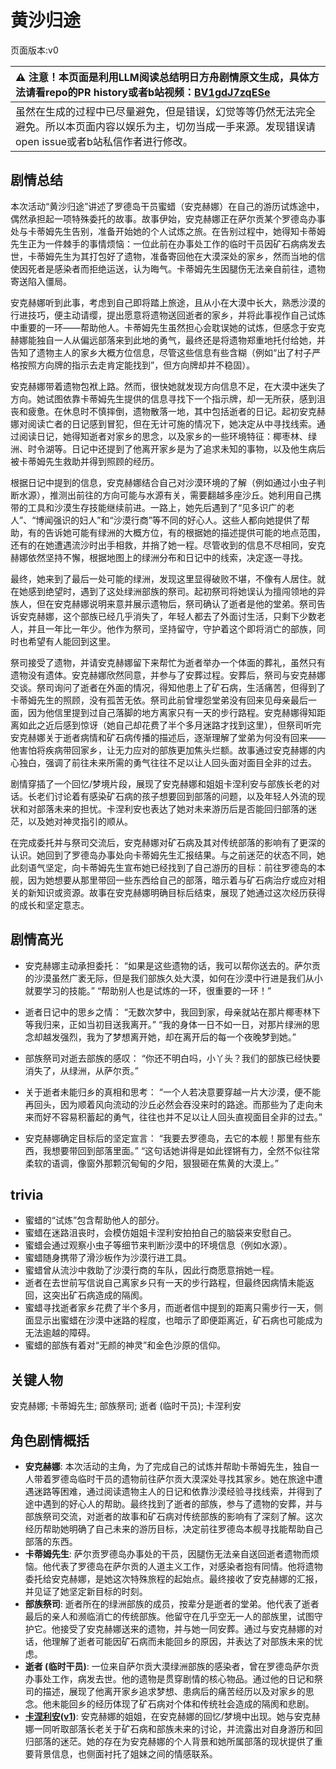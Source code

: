 # 黄沙归途
页面版本:v0
 

| :warning: 注意！本页面是利用LLM阅读总结明日方舟剧情原文生成，具体方法请看repo的PR history或者b站视频：[BV1gdJ7zqESe](https://www.bilibili.com/video/BV1gdJ7zqESe/)         |
|:----------------------------|
| 虽然在生成的过程中已尽量避免，但是错误，幻觉等等仍然无法完全避免。所以本页面内容以娱乐为主，切勿当成一手来源。发现错误请open issue或者b站私信作者进行修改。|



## 剧情总结
本次活动“黄沙归途”讲述了罗德岛干员蜜蜡（安克赫娜）在自己的游历试炼途中，偶然承担起一项特殊委托的故事。故事伊始，安克赫娜正在萨尔贡某个罗德岛办事处与卡蒂姆先生告别，准备开始她的个人试炼之旅。在告别过程中，她得知卡蒂姆先生正为一件棘手的事情烦恼：一位此前在办事处工作的临时干员因矿石病病发去世，卡蒂姆先生为其打包好了遗物，准备寄回他在大漠深处的家乡，然而当地的信使因死者是感染者而拒绝运送，认为晦气。卡蒂姆先生因腿伤无法亲自前往，遗物寄送陷入僵局。

安克赫娜听到此事，考虑到自己即将踏上旅途，且从小在大漠中长大，熟悉沙漠的行进技巧，便主动请缨，提出愿意将遗物送回逝者的家乡，并将此事视作自己试炼中重要的一环——帮助他人。卡蒂姆先生虽然担心会耽误她的试炼，但感念于安克赫娜能独自一人从偏远部落来到此地的勇气，最终还是将遗物郑重地托付给她，并告知了遗物主人的家乡大概方位信息，尽管这些信息有些含糊（例如“出了村子严格按照方向牌的指示去走肯定能找到”，但方向牌却并不稳固）。

安克赫娜带着遗物包袱上路。然而，很快她就发现方向信息不足，在大漠中迷失了方向。她试图依靠卡蒂姆先生提供的信息寻找下一个指示牌，却一无所获，感到沮丧和疲惫。在休息时不慎摔倒，遗物散落一地，其中包括逝者的日记。起初安克赫娜对阅读亡者的日记感到冒犯，但在无计可施的情况下，她决定从中寻找线索。通过阅读日记，她得知逝者对家乡的思念，以及家乡的一些环境特征：椰枣林、绿洲、时令湖等。日记中还提到了他离开家乡是为了追求未知的事物，以及他生病后被卡蒂姆先生救助并得到照顾的经历。

根据日记中提到的信息，安克赫娜结合自己对沙漠环境的了解（例如通过小虫子判断水源），推测出前往的方向可能与水源有关，需要翻越多座沙丘。她利用自己携带的工具和沙漠生存技能继续前进。一路上，她先后遇到了“见多识广的老人”、“博闻强识的妇人”和“沙漠行商”等不同的好心人。这些人都向她提供了帮助，有的告诉她可能有绿洲的大概方位，有的根据她的描述提供可能的地点范围，还有的在她遭遇流沙时出手相救，并捎了她一程。尽管收到的信息不尽相同，安克赫娜依然坚持不懈，根据地图上的绿洲分布和日记中的线索，决定逐一寻找。

最终，她来到了最后一处可能的绿洲，发现这里显得破败不堪，不像有人居住。就在她感到绝望时，遇到了这处绿洲部族的祭司。起初祭司将她误认为擅闯领地的异族人，但在安克赫娜说明来意并展示遗物后，祭司确认了逝者是他的堂弟。祭司告诉安克赫娜，这个部族已经几乎消失了，年轻人都去了外面讨生活，只剩下少数老人，并且一年比一年少。他作为祭司，坚持留守，守护着这个即将消亡的部族，同时也希望有人能回到这里。

祭司接受了遗物，并请安克赫娜留下来帮忙为逝者举办一个体面的葬礼，虽然只有遗物没有遗体。安克赫娜欣然同意，并参与了安葬过程。安葬后，祭司与安克赫娜交谈。祭司询问了逝者在外面的情况，得知他患上了矿石病，生活痛苦，但得到了卡蒂姆先生的照顾，没有孤苦无依。祭司此前曾埋怨堂弟没有回来见母亲最后一面，因为他信里提到过自己落脚的地方离家只有一天的步行路程。安克赫娜得知距离如此之近后感到惊讶（她自己却花费了半个多月迷路才找到这里），但祭司听完安克赫娜关于逝者病情和矿石病传播的描述后，逐渐理解了堂弟为何没有回来——他害怕将疾病带回家乡，让无力应对的部族更加焦头烂额。故事通过安克赫娜的内心独白，强调了前往未来所需的勇气往往不足以让人回头面对面目全非的过去。

剧情穿插了一个回忆/梦境片段，展现了安克赫娜和姐姐卡涅利安与部族长老的对话。长老们讨论着有感染矿石病的孩子想要回到部落的问题，以及年轻人外流的现状和对部落未来的担忧。卡涅利安也表达了她对未来游历后是否能回归部落的迷茫，以及她对神灵指引的顺从。

在完成委托并与祭司交流后，安克赫娜对矿石病及其对传统部落的影响有了更深的认识。她回到了罗德岛办事处向卡蒂姆先生汇报结果。与之前迷茫的状态不同，她此刻语气坚定，向卡蒂姆先生宣布她已经找到了自己游历的目标：前往罗德岛的本舰，因为她想要从那里带回一些东西给自己的部落，暗示着与矿石病治疗或应对相关的新知识或资源。故事在安克赫娜明确目标后结束，展现了她通过这次经历获得的成长和坚定意志。
## 剧情高光
- 安克赫娜主动承担委托：
“如果是这些遗物的话，我可以帮你送去的。萨尔贡的沙漠虽然广袤无际，但是我们部族久处大漠，如何在沙漠中行进是我们从小就要学习的技能。”
“帮助别人也是试炼的一环，很重要的一环！”

- 逝者日记中的思乡之情：
“无数次梦中，我回到家，母亲就站在那片椰枣林下等我归来，正如当初目送我离开。”
“我的身体一日不如一日，对那片绿洲的思念却越发强烈，我为了梦想离开她，却在离开后的每一个夜晚梦到她。”

- 部族祭司对逝去部族的感叹：
“你还不明白吗，小丫头？我们的部族已经快要消失了，从绿洲，从萨尔贡。”

- 关于逝者未能归乡的真相和思考：
“一个人若决意要穿越一片大沙漠，便不能再回头，因为顺着风向流动的沙丘必然会吞没来时的路途。而那些为了走向未来而好不容易积蓄起的勇气，往往也并不足以让人回头直视面目全非的过去。”

- 安克赫娜确定目标后的坚定宣言：
“我要去罗德岛，去它的本舰！那里有些东西，我想要带回到部落里面。”
“这句话她讲得是如此铿锵有力，全然不似往常柔软的语调，像窗外那颗沉甸甸的夕阳，狠狠砸在焦黄的大漠上。”
## trivia
- 蜜蜡的“试炼”包含帮助他人的部分。
- 蜜蜡在迷路沮丧时，会模仿姐姐卡涅利安拍拍自己的脑袋来安慰自己。
- 蜜蜡会通过观察小虫子等细节来判断沙漠中的环境信息（例如水源）。
- 蜜蜡随身携带了滑沙板作为沙漠行进工具。
- 蜜蜡曾从流沙中救助了沙漠行商的车队，因此行商愿意捎她一程。
- 逝者在去世前写信说自己离家乡只有一天的步行路程，但最终因病情未能返回，这突出矿石病造成的隔阂。
- 蜜蜡寻找逝者家乡花费了半个多月，而逝者信中提到的距离只需步行一天，侧面显示出蜜蜡在沙漠中迷路的程度，也暗示了即便距离近，矿石病也可能成为无法逾越的障碍。
- 蜜蜡的部族有着对“无颜的神灵”和金色沙原的信仰。
## 关键人物
安克赫娜; 卡蒂姆先生; 部族祭司; 逝者 (临时干员); 卡涅利安
## 角色剧情概括
-   **安克赫娜**: 本次活动的主角，为了完成自己的试炼并帮助卡蒂姆先生，独自一人带着罗德岛临时干员的遗物前往萨尔贡大漠深处寻找其家乡。她在旅途中遭遇迷路等困难，通过阅读遗物主人的日记和依靠沙漠经验寻找线索，并得到了途中遇到的好心人的帮助。最终找到了逝者的部族，参与了遗物的安葬，并与部族祭司交流，对逝者的故事和矿石病对传统部族的影响有了深刻了解。这次经历帮助她明确了自己未来的游历目标，决定前往罗德岛本舰寻找能帮助自己部落的东西。
-   **卡蒂姆先生**: 萨尔贡罗德岛办事处的干员，因腿伤无法亲自送回逝者遗物而烦恼。他代表了罗德岛在萨尔贡的人道主义工作，对感染者抱有同情。他将遗物委托给安克赫娜，是她这次特殊旅程的起始点。最终接收了安克赫娜的汇报，并见证了她坚定新目标的时刻。
-   **部族祭司**: 逝者所在的绿洲部族的成员，按辈分是逝者的堂弟。他代表了逝者最后的亲人和濒临消亡的传统部族。他留守在几乎空无一人的部族里，试图守护它。他接受了安克赫娜送来的遗物，并与她一同安葬。通过与安克赫娜的对话，他理解了逝者可能因矿石病而未能回乡的原因，并表达了对部族未来的忧虑。
-   **逝者 (临时干员)**: 一位来自萨尔贡大漠绿洲部族的感染者，曾在罗德岛萨尔贡办事处工作，病发去世。他的遗物是贯穿剧情的核心物品。通过他的日记和祭司的描述，展现了他离开家乡追求梦想、患病后的痛苦经历以及对家乡的思念。他未能回乡的经历体现了矿石病对个体和传统社会造成的隔阂和悲剧。
-   **[卡涅利安](../char_v3/char_426_billro.md)([v1](../chars/char_426_billro.md))**: 安克赫娜的姐姐，在安克赫娜的回忆/梦境中出现。她与安克赫娜一同听取部落长老关于矿石病和部族未来的讨论，并流露出对自身游历和回归部落的迷茫。她的存在为安克赫娜的个人背景和她所属部落的现状提供了重要背景信息，也侧面衬托了姐妹之间的情感联系。